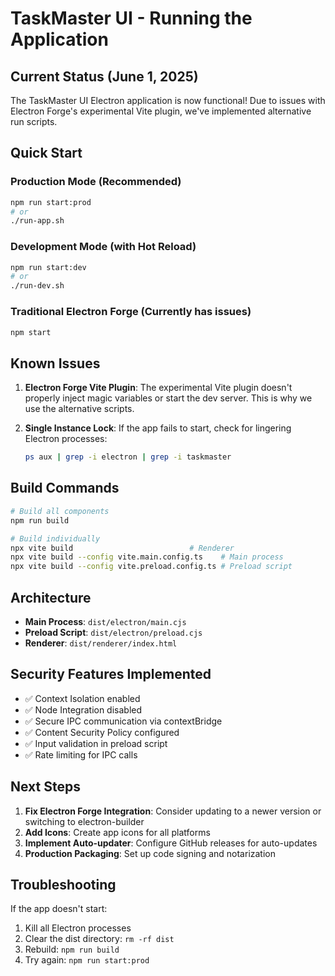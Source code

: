 # TaskMaster UI - Running the Application

## Current Status (June 1, 2025)

The TaskMaster UI Electron application is now functional! Due to issues with Electron Forge's experimental Vite plugin, we've implemented alternative run scripts.

## Quick Start

### Production Mode (Recommended)
```bash
npm run start:prod
# or
./run-app.sh
```

### Development Mode (with Hot Reload)
```bash
npm run start:dev
# or
./run-dev.sh
```

### Traditional Electron Forge (Currently has issues)
```bash
npm start
```

## Known Issues

1. **Electron Forge Vite Plugin**: The experimental Vite plugin doesn't properly inject magic variables or start the dev server. This is why we use the alternative scripts.

2. **Single Instance Lock**: If the app fails to start, check for lingering Electron processes:
   ```bash
   ps aux | grep -i electron | grep -i taskmaster
   ```

## Build Commands

```bash
# Build all components
npm run build

# Build individually
npx vite build                          # Renderer
npx vite build --config vite.main.config.ts    # Main process
npx vite build --config vite.preload.config.ts # Preload script
```

## Architecture

- **Main Process**: `dist/electron/main.cjs`
- **Preload Script**: `dist/electron/preload.cjs`
- **Renderer**: `dist/renderer/index.html`

## Security Features Implemented

- ✅ Context Isolation enabled
- ✅ Node Integration disabled
- ✅ Secure IPC communication via contextBridge
- ✅ Content Security Policy configured
- ✅ Input validation in preload script
- ✅ Rate limiting for IPC calls

## Next Steps

1. **Fix Electron Forge Integration**: Consider updating to a newer version or switching to electron-builder
2. **Add Icons**: Create app icons for all platforms
3. **Implement Auto-updater**: Configure GitHub releases for auto-updates
4. **Production Packaging**: Set up code signing and notarization

## Troubleshooting

If the app doesn't start:

1. Kill all Electron processes
2. Clear the dist directory: `rm -rf dist`
3. Rebuild: `npm run build`
4. Try again: `npm run start:prod`
